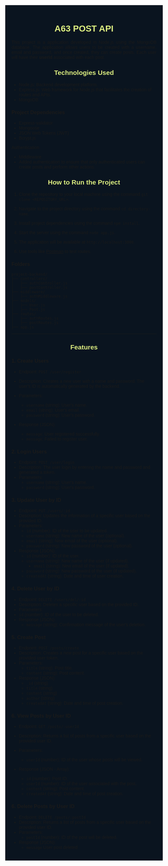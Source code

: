 <div style="background-color: #0A141F; padding: 20px; font-family:  Helvetica, sans-serif;">

  <h1 style ="text-align: center; color:#DBEF80; font-weight: bold">A63 POST API</h1>
    
<p style ="text-align: justify;"> This project is a application developed in Node.js using the MongoDB database. The application allows users to be created with a username, email and password, and once created, they can create posts. Each user will have their <span style="font-weight:bold"> userId</span> associated with each post.
</p>

<h2 style ="text-align: center; color: #DBEF80;"> Technologies Used </h2>

- Node.js: Backend development platform.
- Express.js: Web framework for Node.js that facilitates the creation of routes and APIs.
- MongoDB

### Project Dependencies

- Express-validator
- Mongoose
- JSON Web Tokens (JWT)
- Bcrypt.js

Authentication

- Middleware
- Added authentication to ensure that only authenticated users can create posts and perform other actions.

<h2 style ="text-align: center; color: #DBEF80;"> How to Run the Project</h2>

1. Clone the repository to your local machine using the command `git clone <REPOSITORY_URL>`.

2. Navigate to the project directory using the command `cd directory-name`.

3. Install project dependencies using the command `npm install`.

4. Start the server using the command `node app.js`.

5. The application will be available at `http://localhost:3000`.

6. Use tools like [Postman](https://www.postman.com/) to test routes.

### Folders

```
project-backend/
├── controllers/
│   ├── authController.js
│   ├── postController.js
├── middleware/
│   ├── authMiddleware.js
├── models/
│   ├── User.js
│   ├── Post.js
├── routes/
│   ├── authRoutes.js
│   ├── postRoutes.js
├── app.js
```

---

<h2 style ="text-align: center; color: #DBEF80;"> Features</h2>

### 1. Create Users

- Endpoint: `POST /user/register`
- Description: Creates a new user with a name and password. The user's ID is automatically generated by the backend.
- Parameters:

  - `username` (string): User's name.
  - `email` (string): User's email.
  - `password` (string): User's password.

- Response (JSON):
  - `message`: User registered successfully.
  - `message`: Failed to register user.

### 2. Login Users

- Endpoint: `POST /user/login`
- Description: The user login by entering the name and password and generated a token.
- Parameters:
  - `username` (string): User's name.
  - `password` (string): User's password.

### 3. Update User by ID

- Endpoint: `PUT /users/:id`
- Description: Updates the information of a specific user based on the provided ID.
- Parameters:
  - `id` (number): ID of the user to be updated.
  - `username` (string): New name of the user (optional).
  - `email` (string): New email of the user (optional).
  - `password` (string): New password of the user (optional).
- Response (JSON):
  - `id` (number): ID of the user.
  - `username` (string): New name of the user (if updated).
    - `email` (string): New email of the user (if updated).
  - `password` (string): New password of the user (if updated).
  - `createdAt` (string): Date and time of user creation.

### 4. Delete User by ID

- Endpoint: `DELETE /users/del/:id`
- Description: Deletes a specific user based on the provided ID.
- Parameters:
- `id` (number): ID of the user to be deleted.
- Response (JSON):
  - `message` (string): Confirmation message of the user's deletion.

### 5. Create Post

- Endpoint: `POST /posts/create`
- Description: Creates a new post for a specific user based on the provided user token.
- Parameters:
  - `title` (string): Post title.
  - `content` (string): Post content.
- Response (JSON):
  - `_id` (string)
  - `title` (string)
  - `content` (string)
  - `author` (string)
  - `createdAt` (string): Date and time of post creation.

### 6. View Posts by User ID

- Endpoint: `GET /posts/:userId`
- Description: Returns a list of posts from a specific user based on the provided user ID.
- Parameters:
  - `userId` (number): ID of the user whose posts will be viewed.
- Response (JSON - Array):

  - `id` (number): Post ID.
  - `userId` (number): ID of the user associated with the post.
  - `content` (string): Post content.
  - `createdAt` (string): Date and time of post creation.

### 6. Delete Posts by User ID

- Endpoint: `DELETE /posts/:postId`
- Description: Returns a list of posts from a specific user based on the provided user ID.
- Parameters:
  - `postId` (number): ID of the post will be deleted.
- Response (JSON):
  - `message` User post deleted

</div>

